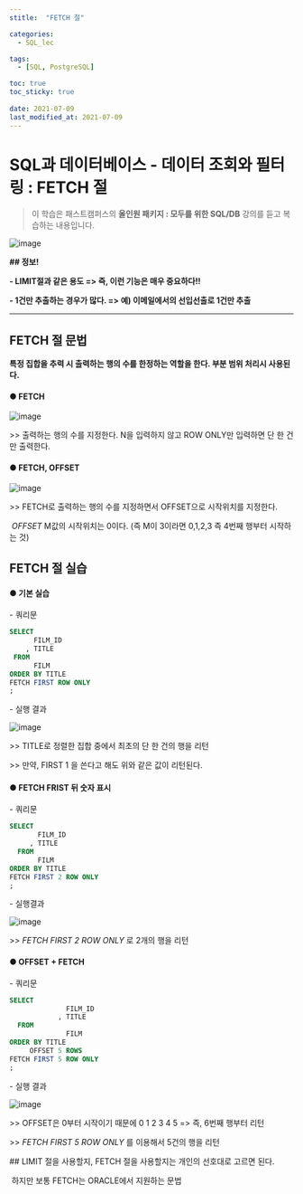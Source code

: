 ```yaml
---
stitle:  "FETCH 절"

categories:
  - SQL_lec

tags:
  - [SQL, PostgreSQL]

toc: true
toc_sticky: true
 
date: 2021-07-09
last_modified_at: 2021-07-09
---
```

# SQL과 데이터베이스 - 데이터 조회와 필터링 : FETCH 절

> 이 학습은 패스트캠퍼스의 **올인원 패키지 : 모두를 위한 SQL/DB** 강의를 듣고 복습하는 내용입니다.

![image](https://user-images.githubusercontent.com/80219821/125085957-1b5c0180-e106-11eb-9eb5-7fe76e825a0b.png)



**## 정보!**

**- LIMIT절과 같은 용도  => 즉, 이런 기능은 매우 중요하다!!**

**- 1건만 추출하는 경우가 많다. => 예) 이메일에서의 선입선출로 1건만 추출**

****



## FETCH 절 문법

**특정 집합을 추력 시 출력하는 행의 수를 한정하는 역할을 한다. 부분 범위 처리시 사용된다.**



#### ● FETCH

![image](https://user-images.githubusercontent.com/80219821/125085970-1e56f200-e106-11eb-965d-493dc6c1d505.png)



\>> 출력하는 행의 수를 지정한다. N을 입력하지 않고 ROW ONLY만 입력하면 단 한 건만 출력한다.



#### ● FETCH, OFFSET

![image](https://user-images.githubusercontent.com/80219821/125085994-231ba600-e106-11eb-83b8-8cdcbaf94a70.png)



\>> FETCH로 출력하는 행의 수를 지정하면서 OFFSET으로 시작위치를 지정한다.

​      *OFFSET*  M값의 시작위치는 0이다. (즉 M이 3이라면 0,1,2,3 즉 4번째 행부터 시작하는 것)



## FETCH 절 실습



#### ● 기본 실습



\- 쿼리문

```sql
SELECT
      FILM_ID
	, TITLE
 FROM
	  FILM
ORDER BY TITLE 
FETCH FIRST ROW ONLY 
;
```



\- 실행 결과

![image](https://user-images.githubusercontent.com/80219821/125086005-257e0000-e106-11eb-851c-676e0b7820fc.png)



\>> TITLE로 정렬한 집합 중에서 최초의 단 한 건의 행을 리턴

\>> 만약, FIRST 1 을 쓴다고 해도 위와 같은 값이 리턴된다. 



#### ● FETCH FRIST 뒤 숫자 표시



\- 쿼리문

```sql
SELECT
       FILM_ID
     , TITLE
  FROM
       FILM
ORDER BY TITLE 
FETCH FIRST 2 ROW ONLY
;
```



\- 실행결과

![image](https://user-images.githubusercontent.com/80219821/125086008-26af2d00-e106-11eb-9788-3341a490503d.png)



\>> *FETCH FIRST 2 ROW ONLY* 로 2개의 행을 리턴



#### ● OFFSET + FETCH



\- 쿼리문

``` sql
SELECT
              FILM_ID
            , TITLE
  FROM
              FILM
ORDER BY TITLE 
     OFFSET 5 ROWS
FETCH FIRST 5 ROW ONLY
;
```



\- 실행 결과

![image](https://user-images.githubusercontent.com/80219821/125086017-29118700-e106-11eb-9c95-ed83e5db4777.png)



\>> OFFSET은 0부터 시작이기 때문에 0 1 2 3 4 5 => 즉, 6번째 행부터 리턴

\>> *FETCH FIRST 5 ROW ONLY* 를 이용해서 5건의 행을 리턴

\## LIMIT 절을 사용할지, FETCH 절을 사용할지는 개인의 선호대로 고르면 된다.

​      하지만 보통 FETCH는 ORACLE에서 지원하는 문법